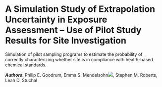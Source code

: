 # A Simulation Study of Extrapolation Uncertainty in Exposure Assessment – Use of Pilot Study Results for Site Investigation

Simulation of pilot sampling programs to estimate the probability of correctly characterizing whether site is in compliance with health-based chemical standards.

___Authors___:  Philip E. Goodrum, Emma S. Mendelsohn[![](https://orcid.org/sites/default/files/images/orcid_16x16.png)](https://orcid.org/0000-0003-3446-9993), Stephen M. Roberts, Leah D. Stuchal

